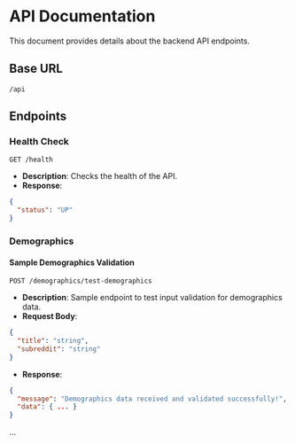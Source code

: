 # API Documentation

This document provides details about the backend API endpoints.

## Base URL
`/api`

## Endpoints

### Health Check
`GET /health`
- **Description**: Checks the health of the API.
- **Response**: 
```json
{
  "status": "UP"
}
```

### Demographics

#### Sample Demographics Validation
`POST /demographics/test-demographics`
- **Description**: Sample endpoint to test input validation for demographics data.
- **Request Body**: 
```json
{
  "title": "string",
  "subreddit": "string"
}
```
- **Response**: 
```json
{
  "message": "Demographics data received and validated successfully!",
  "data": { ... }
}
```

...
